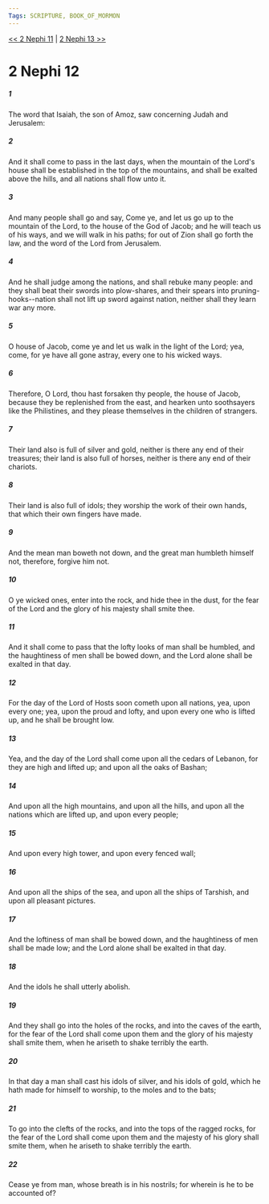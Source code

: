 ```yaml
---
Tags: SCRIPTURE, BOOK_OF_MORMON
---
```


[<< 2 Nephi 11](BOOK_OF_MORMON/02_2_Nephi/2_Nephi_11.md) | [2 Nephi 13 >>](BOOK_OF_MORMON/02_2_Nephi/2_Nephi_13.md)

# 2 Nephi 12

##### 1

The word that Isaiah, the son of Amoz, saw concerning Judah and Jerusalem:

##### 2

And it shall come to pass in the last days, when the mountain of the Lord's house shall be established in the top of the mountains, and shall be exalted above the hills, and all nations shall flow unto it.

##### 3

And many people shall go and say, Come ye, and let us go up to the mountain of the Lord, to the house of the God of Jacob; and he will teach us of his ways, and we will walk in his paths; for out of Zion shall go forth the law, and the word of the Lord from Jerusalem.

##### 4

And he shall judge among the nations, and shall rebuke many people: and they shall beat their swords into plow-shares, and their spears into pruning-hooks--nation shall not lift up sword against nation, neither shall they learn war any more.

##### 5

O house of Jacob, come ye and let us walk in the light of the Lord; yea, come, for ye have all gone astray, every one to his wicked ways.

##### 6

Therefore, O Lord, thou hast forsaken thy people, the house of Jacob, because they be replenished from the east, and hearken unto soothsayers like the Philistines, and they please themselves in the children of strangers.

##### 7

Their land also is full of silver and gold, neither is there any end of their treasures; their land is also full of horses, neither is there any end of their chariots.

##### 8

Their land is also full of idols; they worship the work of their own hands, that which their own fingers have made.

##### 9

And the mean man boweth not down, and the great man humbleth himself not, therefore, forgive him not.

##### 10

O ye wicked ones, enter into the rock, and hide thee in the dust, for the fear of the Lord and the glory of his majesty shall smite thee.

##### 11

And it shall come to pass that the lofty looks of man shall be humbled, and the haughtiness of men shall be bowed down, and the Lord alone shall be exalted in that day.

##### 12

For the day of the Lord of Hosts soon cometh upon all nations, yea, upon every one; yea, upon the proud and lofty, and upon every one who is lifted up, and he shall be brought low.

##### 13

Yea, and the day of the Lord shall come upon all the cedars of Lebanon, for they are high and lifted up; and upon all the oaks of Bashan;

##### 14

And upon all the high mountains, and upon all the hills, and upon all the nations which are lifted up, and upon every people;

##### 15

And upon every high tower, and upon every fenced wall;

##### 16

And upon all the ships of the sea, and upon all the ships of Tarshish, and upon all pleasant pictures.

##### 17

And the loftiness of man shall be bowed down, and the haughtiness of men shall be made low; and the Lord alone shall be exalted in that day.

##### 18

And the idols he shall utterly abolish.

##### 19

And they shall go into the holes of the rocks, and into the caves of the earth, for the fear of the Lord shall come upon them and the glory of his majesty shall smite them, when he ariseth to shake terribly the earth.

##### 20

In that day a man shall cast his idols of silver, and his idols of gold, which he hath made for himself to worship, to the moles and to the bats;

##### 21

To go into the clefts of the rocks, and into the tops of the ragged rocks, for the fear of the Lord shall come upon them and the majesty of his glory shall smite them, when he ariseth to shake terribly the earth.

##### 22

Cease ye from man, whose breath is in his nostrils; for wherein is he to be accounted of?
